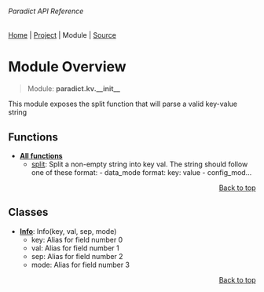 ###### Paradict API Reference
[Home](/docs/api/README.md) | [Project](/README.md) | Module | [Source](/paradict/kv/__init__.py)

# Module Overview
> Module: **paradict.kv.\_\_init\_\_**

This module exposes the split function that will parse a valid key-value string

## Functions
- [**All functions**](/docs/api/modules/paradict/kv/__init__/funcs.md)
    - [split](/docs/api/modules/paradict/kv/__init__/funcs.md#split): Split a non-empty string into key val. The string should follow one of these format: - data_mode format: key: value - config_mod...

<p align="right"><a href="#paradict-api-reference">Back to top</a></p>

## Classes
- [**Info**](/docs/api/modules/paradict/kv/__init__/class-Info.md): Info(key, val, sep, mode)
    - key: Alias for field number 0
    - val: Alias for field number 1
    - sep: Alias for field number 2
    - mode: Alias for field number 3

<p align="right"><a href="#paradict-api-reference">Back to top</a></p>
